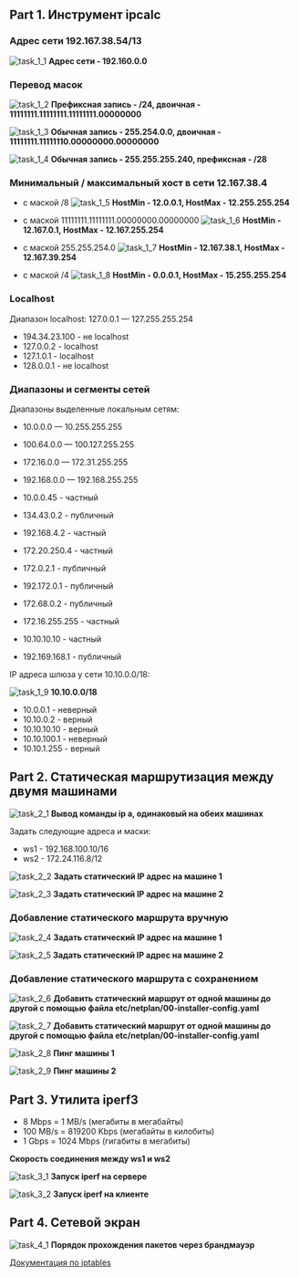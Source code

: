 ## Part 1. Инструмент ipcalc

### Адрес сети 192.167.38.54/13
![task_1_1](./screens/1.1.png)
<b>Адрес сети - 192.160.0.0</b>

### Перевод масок
![task_1_2](./screens/1.2.png)
<b>Префиксная запись - /24, двоичная - 11111111.11111111.11111111.00000000</b>

![task_1_3](./screens/1.3.png)
<b>Обычная запись - 255.254.0.0, двоичная - 11111111.11111110.00000000.00000000</b>

![task_1_4](./screens/1.4.png)
<b>Обычная запись - 255.255.255.240, префиксная - /28</b>

### Минимальный / максимальный хост в сети 12.167.38.4
- с маской /8
![task_1_5](./screens/1.5.png)
<b>HostMin - 12.0.0.1, HostMax - 12.255.255.254</b>

- с маской 11111111.11111111.00000000.00000000
![task_1_6](./screens/1.6.png)
<b>HostMin - 12.167.0.1, HostMax - 12.167.255.254</b>

- с маской 255.255.254.0
![task_1_7](./screens/1.7.png)
<b>HostMin - 12.167.38.1, HostMax - 12.167.39.254</b>

- с маской /4
![task_1_8](./screens/1.8.png)
<b>HostMin - 0.0.0.1, HostMax - 15.255.255.254</b>

### Localhost
Диапазон localhost: 127.0.0.1 — 127.255.255.254

- 194.34.23.100 - не localhost
- 127.0.0.2 - localhost
- 127.1.0.1 - localhost
- 128.0.0.1 - не localhost


### Диапазоны и сегменты сетей

Диапазоны выделенные локальным сетям:
- 10.0.0.0 — 10.255.255.255
- 100.64.0.0 — 100.127.255.255
- 172.16.0.0 — 172.31.255.255
- 192.168.0.0 — 192.168.255.255

- 10.0.0.45 - частный
- 134.43.0.2 - публичный
- 192.168.4.2 - частный 
- 172.20.250.4 - частный
- 172.0.2.1 - публичный
- 192.172.0.1 - публичный
- 172.68.0.2 - публичный
- 172.16.255.255 - частный
- 10.10.10.10 - частный
- 192.169.168.1 - публичный

IP адреса шлюза у сети 10.10.0.0/18:

![task_1_9](./screens/1.9.png)
<b>10.10.0.0/18</b>

- 10.0.0.1 - неверный
- 10.10.0.2 - верный
- 10.10.10.10 - верный
- 10.10.100.1 - неверный
- 10.10.1.255 - верный

## Part 2. Статическая маршрутизация между двумя машинами

![task_2_1](./screens/2.1.png)
<b>Вывод команды ip a, одинаковый на обеих машинах</b>

Задать следующие адреса и маски: 
- ws1 - 192.168.100.10/16
- ws2 - 172.24.116.8/12

![task_2_2](./screens/2.2.png)
<b>Задать статический IP адрес на машине 1</b>

![task_2_3](./screens/2.3.png)
<b>Задать статический IP адрес на машине 2</b>

### Добавление статического маршрута вручную

![task_2_4](./screens/2.4.png)
<b>Задать статический IP адрес на машине 1</b>

![task_2_5](./screens/2.5.png)
<b>Задать статический IP адрес на машине 2</b>

### Добавление статического маршрута с сохранением

![task_2_6](./screens/2.6.png)
<b>Добавить статический маршрут от одной машины до другой с помощью файла etc/netplan/00-installer-config.yaml</b>

![task_2_7](./screens/2.7.png)
<b>Добавить статический маршрут от одной машины до другой с помощью файла etc/netplan/00-installer-config.yaml</b>

![task_2_8](./screens/2.8.png)
<b>Пинг машины 1</b>

![task_2_9](./screens/2.9.png)
<b>Пинг машины 2</b>

## Part 3. Утилита iperf3

- 8 Mbps = 1 MB/s (мегабиты в мегабайты)
- 100 MB/s = 819200 Kbps (мегабайты в килобиты)
- 1 Gbps = 1024 Mbps (гигабиты в мегабиты)

**Скорость соединения между ws1 и ws2**

![task_3_1](./screens/3.1.png)
<b>Запуск iperf на сервере</b>

![task_3_2](./screens/3.2.png)
<b>Запуск iperf на клиенте</b>

## Part 4. Сетевой экран

![task_4_1](./screens/4.1.png)
<b>Порядок прохождения пакетов через брандмауэр</b>

[Документация по iptables](https://www.opennet.ru/docs/RUS/iptables/)
















